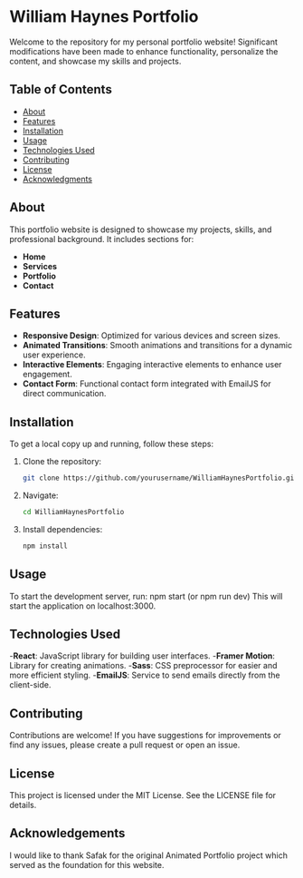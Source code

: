 # William Haynes Portfolio

Welcome to the repository for my personal portfolio website! Significant modifications have been made to enhance functionality, personalize the content, and showcase my skills and projects.

## Table of Contents
- [About](#about)
- [Features](#features)
- [Installation](#installation)
- [Usage](#usage)
- [Technologies Used](#technologies-used)
- [Contributing](#contributing)
- [License](#license)
- [Acknowledgments](#acknowledgments)

## About
This portfolio website is designed to showcase my projects, skills, and professional background. It includes sections for:
- **Home**
- **Services**
- **Portfolio**
- **Contact**

## Features
- **Responsive Design**: Optimized for various devices and screen sizes.
- **Animated Transitions**: Smooth animations and transitions for a dynamic user experience.
- **Interactive Elements**: Engaging interactive elements to enhance user engagement.
- **Contact Form**: Functional contact form integrated with EmailJS for direct communication.

## Installation
To get a local copy up and running, follow these steps:

1. Clone the repository:
   ```sh
   git clone https://github.com/yourusername/WilliamHaynesPortfolio.git

2. Navigate:
    ```sh
    cd WilliamHaynesPortfolio
    ```
 
3. Install dependencies:
    ```sh
    npm install

    ```

## Usage
To start the development server, run:
npm start (or npm run dev)
This will start the application on localhost:3000.

## Technologies Used
-**React**: JavaScript library for building user interfaces.
-**Framer Motion**: Library for creating animations.
-**Sass**: CSS preprocessor for easier and more efficient styling.
-**EmailJS**: Service to send emails directly from the client-side.

## Contributing
Contributions are welcome! If you have suggestions for improvements or find any issues, please create a pull request or open an issue.

## License
This project is licensed under the MIT License. See the LICENSE file for details.

## Acknowledgements
I would like to thank Safak for the original Animated Portfolio project which served as the foundation for this website.